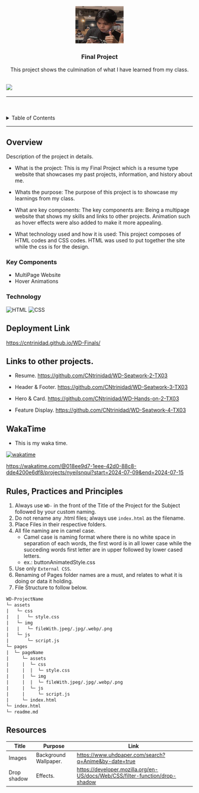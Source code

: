 <a name="readme-top">

<br/>

<br />
<div align="center">
  <a href="https://github.com/CNtrinidad/">
  <!-- TODO: If you want to add logo or banner you can add it here -->
    <img src="./assets/img/me.jpg" alt="Neko" width="130" height="100">
  </a>
<!-- TODO: Change Title to the name of the title of your Project -->
  <h3 align="center">Final Project</h3>
</div>
<!-- TODO: Make a short description -->
<div align="center">
  This project shows the culmination of what I have learned from my class.
</div>

<br />

<!-- TODO: Change the zyx-0314 into your github username  -->
<!-- TODO: Change the WD-Template-Project into the same name of your folder -->
![](https://visit-counter.vercel.app/counter.png?page=CNtrinidad/WD-Finals)

---

<br />
<br />

<!-- TODO: If you want to add more layers for your readme -->
<details>
  <summary>Table of Contents</summary>
  <ol>
    <li>
      <a href="#overview">Overview</a>
      <ol>
        <li>
          <a href="#key-components">Key Components</a>
        </li>
        <li>
          <a href="#technology">Technology</a>
        </li>
      </ol>
    </li>
    <li>
      <a href="#rule,-practices-and-principles">Rules, Practices and Principles</a>
    </li>
    <li>
      <a href="#resources">Resources</a>
    </li>
  </ol>
</details>

---

## Overview

<!-- TODO: To be changed -->
<!-- The following are just sample -->
Description of the project in details.

- What is the project:
This is my Final Project which is a resume type website that showcases my past projects, information, and history about me.

- Whats the purpose:
The purpose of this project is to showcase my learnings from my class.

- What are key components:
The key components are: Being a multipage website that shows my skills and links to other projects. Animation such as hover effects were also added to make it more appealing.

- What technology used and how it is used:
This project composes of HTML codes and CSS codes. HTML was used to put together the site while the css is for the design.

### Key Components
<!-- TODO: List of Key Components -->
<!-- The following are just sample -->
- MultiPage Website
- Hover Animations

### Technology
<!-- TODO: List of Technology Used -->
![HTML](https://img.shields.io/badge/HTML-E34F26?style=for-the-badge&logo=html5&logoColor=white)
![CSS](https://img.shields.io/badge/CSS-1572B6?style=for-the-badge&logo=css3&logoColor=white)

## Deployment Link
https://cntrinidad.github.io/WD-Finals/

## Links to other projects.

- Resume.
https://github.com/CNtrinidad/WD-Seatwork-2-TX03

- Header & Footer.
https://github.com/CNtrinidad/WD-Seatwork-3-TX03

- Hero & Card.
https://github.com/CNtrinidad/WD-Hands-on-2-TX03

- Feature Display.
https://github.com/CNtrinidad/WD-Seatwork-4-TX03

## WakaTime
- This is my waka time.

[![wakatime](https://wakatime.com/badge/user/018ee9d7-1eee-42d0-88c8-dde4200e6df8/project/c02ab191-378a-4614-9cb1-3fb7be7f17ac.svg)](https://wakatime.com/badge/user/018ee9d7-1eee-42d0-88c8-dde4200e6df8/project/c02ab191-378a-4614-9cb1-3fb7be7f17ac)

https://wakatime.com/@018ee9d7-1eee-42d0-88c8-dde4200e6df8/projects/nyeilsnqui?start=2024-07-09&end=2024-07-15

## Rules, Practices and Principles
1. Always use `WD-` in the front of the Title of the Project for the Subject followed by your custom naming.
2. Do not rename any .html files; always use `index.html` as the filename.
3. Place Files in their respective folders.
4. All file naming are in camel case.
   - Camel case is naming format where there is no white space in separation of each words, the first word is in all lower case while the succeding words first letter are in upper followed by lower cased letters.
   - ex.: buttonAnimatedStyle.css
5. Use only `External CSS`.
6. Renaming of Pages folder names are a must, and relates to what it is doing or data it holding.
7. File Structure to follow below.

```
WD-ProjectName
└─ assets
|   └─ css
|   |   └─ style.css
|   └─ img
|   |   └─ fileWith.jpeg/.jpg/.webp/.png
|   └─ js
|       └─ script.js
└─ pages
|  └─ pageName
|     └─ assets
|     |  └─ css
|     |  |  └─ style.css
|     |  └─ img
|     |  |  └─ fileWith.jpeg/.jpg/.webp/.png
|     |  └─ js
|     |     └─ script.js
|     └─ index.html
└─ index.html
└─ readme.md
```

## Resources

<!-- TODO: Add References -->
| Title | Purpose | Link |
|-|-|-|
| Images | Background Wallpaper. | https://www.uhdpaper.com/search?q=Anime&by-date=true |
| Drop shadow | Effects. | https://developer.mozilla.org/en-US/docs/Web/CSS/filter-function/drop-shadow |
